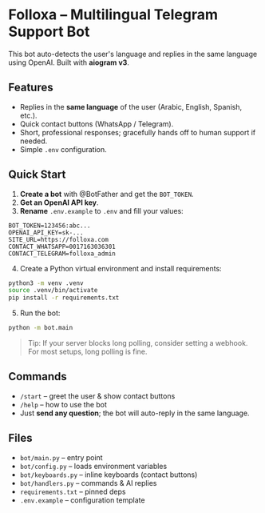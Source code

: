 # Folloxa – Multilingual Telegram Support Bot

This bot auto-detects the user's language and replies in the same language using OpenAI.
Built with **aiogram v3**.

## Features
- Replies in the **same language** of the user (Arabic, English, Spanish, etc.).
- Quick contact buttons (WhatsApp / Telegram).
- Short, professional responses; gracefully hands off to human support if needed.
- Simple `.env` configuration.

## Quick Start

1) **Create a bot** with @BotFather and get the `BOT_TOKEN`.
2) **Get an OpenAI API key**.
3) **Rename** `.env.example` to `.env` and fill your values:

```
BOT_TOKEN=123456:abc...
OPENAI_API_KEY=sk-...
SITE_URL=https://folloxa.com
CONTACT_WHATSAPP=0017163036301
CONTACT_TELEGRAM=folloxa_admin
```

4) Create a Python virtual environment and install requirements:

```bash
python3 -m venv .venv
source .venv/bin/activate
pip install -r requirements.txt
```

5) Run the bot:

```bash
python -m bot.main
```

> Tip: If your server blocks long polling, consider setting a webhook. For most setups, long polling is fine.

## Commands
- `/start` – greet the user & show contact buttons
- `/help` – how to use the bot
- Just **send any question**; the bot will auto-reply in the same language.

## Files
- `bot/main.py` – entry point
- `bot/config.py` – loads environment variables
- `bot/keyboards.py` – inline keyboards (contact buttons)
- `bot/handlers.py` – commands & AI replies
- `requirements.txt` – pinned deps
- `.env.example` – configuration template

